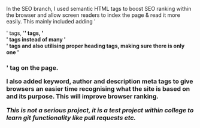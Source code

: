 In the SEO branch, I used semantic HTML tags to boost SEO ranking within the browser and allow screen readers to index the page & read it more easily. This mainly included adding '<article>' tags, '<strong>' tags, '<section>' tags instead of many '<div>' tags and also utilising proper heading tags, making sure there is only one '<h1>' tag on the page. 

I also added keyword, author and description meta tags to give browsers an easier time recognising what the site is based on and its purpose. This will improve browser ranking.



*This is not a serious project, it is a test project within college to learn git functionality like pull requests etc.*
